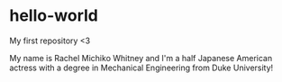 # hello-world
My first repository &lt;3

My name is Rachel Michiko Whitney and I'm a half Japanese American actress with a degree in Mechanical Engineering from Duke University!
